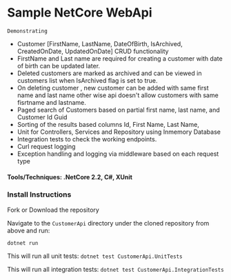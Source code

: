 # Sample NetCore WebApi
`Demonstrating`
* Customer [FirstName, LastName, DateOfBirth, IsArchived, CreatedOnDate, UpdatedOnDate] CRUD functionality 
* FirstName and Last name are required for creating a customer with date of birth can be updated later.
* Deleted customers are marked as archived and can be viewed in customers list when IsArchived flag is set to true.
* On deleting customer , new customer can be added with same first name and last name other wise api doesn't allow customers with same fisrtname and lastname. 
* Paged search of Customers based on partial first name, last name, and Customer Id Guid
* Sorting of the results based columns Id, First Name, Last Name,  
* Unit for Controllers, Services and Repository using Inmemory Database
* Integration tests to check the working endpoints. 
* Curl request logging
* Exception handling and logging via middleware based on each request type 

#### Tools/Techniques: .NetCore 2.2, C#, XUnit   

### Install Instructions
Fork or Download the repository

Navigate to the `CustomerApi` directory under the cloned repository from above and run:

`dotnet run`

This will run all unit tests:
`dotnet test CustomerApi.UnitTests`


This will run all integration tests:
`dotnet test CustomerApi.IntegrationTests`


